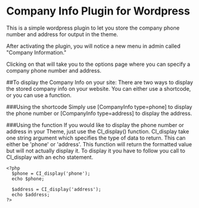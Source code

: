 # Company Info Plugin for Wordpress

This is a simple wordpress plugin to let you store the company phone number and address for output in the theme.

After activating the plugin, you will notice a new menu in admin called "Company Information."

Clicking on that will take you to the options page where you can specify a company phone number and address.

##To display the Company Info on your site:
There are two ways to display the stored company info on your website.  You can either use a shortcode, or you can use a function.

###Using the shortcode
Simply use [CompanyInfo type=phone] to display the phone number or [CompanyInfo type=address] to display the address.


###Using the function
If you would like to display the phone number or address in your Theme, just use the CI_display() function.
CI_display take one string argument which specifies the type of data to return.  This can either be 'phone' or 'address'.
This function will return the formatted value but will not actually display it.  To display it you have to follow you call to CI_display with an echo statement.

```
<?php
  $phone = CI_display('phone');
  echo $phone;
  
  $address = CI_display('address');
  echo $address;
?>
```
